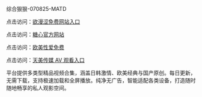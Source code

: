 综合狠狠-070825-MATD

点击访问：<a href="https://heiliaowzu4ur.pages.dev">欲漫涩免费网站入口</a>

点击访问：<a href="https://heiliaozj3tjd.pages.dev">糖心官方网站</a>

点击访问：<a href="https://heiliaoe8ajia.pages.dev">欧美性爱免费</a>

点击访问：<a href="https://heiliaoxqkkct.pages.dev">天美传媒 AV 观看入口</a>

平台提供多类型精品视频合集，涵盖日韩激情、欧美经典与国产原创。每日更新，无需下载，支持极速加载和全屏播放。纯净无广告，智能适配各类设备，打造随时随地畅享的私人观影空间。

<span style="display:none;">[Canonical link](https://github.com/nb0708/nb09 ）</span>
